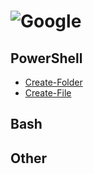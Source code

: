 # ![Google](https://drive.google.com/uc?export=view&id=16i_UHbx1Ou93PLOCjWyy-NKAuvi9P01l)

## PowerShell

- [Create-Folder](powershell/Create-Folder.ps1)
- [Create-File](powershell/Create-File.ps1)

## Bash

## Other
